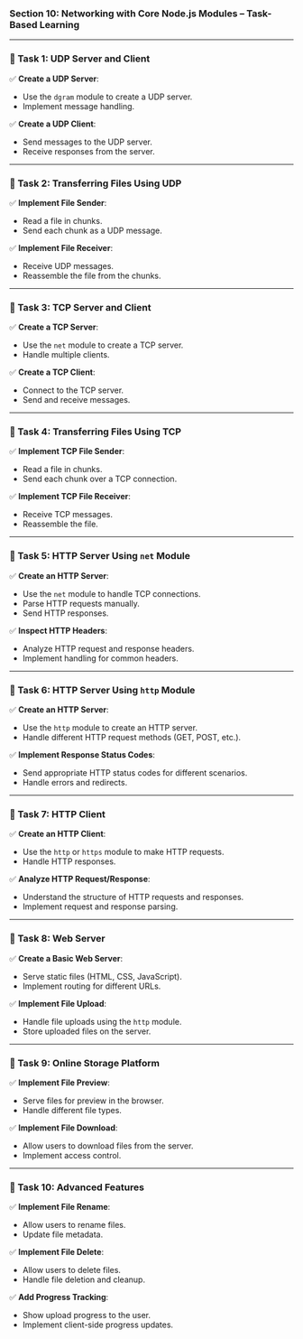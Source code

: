 ### **Section 10: Networking with Core Node.js Modules – Task-Based Learning**

---

### **🔹 Task 1: UDP Server and Client**

✅ **Create a UDP Server**:
- Use the `dgram` module to create a UDP server.
- Implement message handling.

✅ **Create a UDP Client**:
- Send messages to the UDP server.
- Receive responses from the server.

---

### **🔹 Task 2: Transferring Files Using UDP**

✅ **Implement File Sender**:
- Read a file in chunks.
- Send each chunk as a UDP message.

✅ **Implement File Receiver**:
- Receive UDP messages.
- Reassemble the file from the chunks.

---

### **🔹 Task 3: TCP Server and Client**

✅ **Create a TCP Server**:
- Use the `net` module to create a TCP server.
- Handle multiple clients.

✅ **Create a TCP Client**:
- Connect to the TCP server.
- Send and receive messages.

---

### **🔹 Task 4: Transferring Files Using TCP**

✅ **Implement TCP File Sender**:
- Read a file in chunks.
- Send each chunk over a TCP connection.

✅ **Implement TCP File Receiver**:
- Receive TCP messages.
- Reassemble the file.

---

### **🔹 Task 5: HTTP Server Using `net` Module**

✅ **Create an HTTP Server**:
- Use the `net` module to handle TCP connections.
- Parse HTTP requests manually.
- Send HTTP responses.

✅ **Inspect HTTP Headers**:
- Analyze HTTP request and response headers.
- Implement handling for common headers.

---

### **🔹 Task 6: HTTP Server Using `http` Module**

✅ **Create an HTTP Server**:
- Use the `http` module to create an HTTP server.
- Handle different HTTP request methods (GET, POST, etc.).

✅ **Implement Response Status Codes**:
- Send appropriate HTTP status codes for different scenarios.
- Handle errors and redirects.

---

### **🔹 Task 7: HTTP Client**

✅ **Create an HTTP Client**:
- Use the `http` or `https` module to make HTTP requests.
- Handle HTTP responses.

✅ **Analyze HTTP Request/Response**:
- Understand the structure of HTTP requests and responses.
- Implement request and response parsing.

---

### **🔹 Task 8: Web Server**

✅ **Create a Basic Web Server**:
- Serve static files (HTML, CSS, JavaScript).
- Implement routing for different URLs.

✅ **Implement File Upload**:
- Handle file uploads using the `http` module.
- Store uploaded files on the server.

---

### **🔹 Task 9: Online Storage Platform**

✅ **Implement File Preview**:
- Serve files for preview in the browser.
- Handle different file types.

✅ **Implement File Download**:
- Allow users to download files from the server.
- Implement access control.

---

### **🔹 Task 10: Advanced Features**

✅ **Implement File Rename**:
- Allow users to rename files.
- Update file metadata.

✅ **Implement File Delete**:
- Allow users to delete files.
- Handle file deletion and cleanup.

✅ **Add Progress Tracking**:
- Show upload progress to the user.
- Implement client-side progress updates.